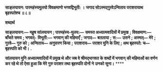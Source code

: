 **साङ्लयायन: पारमहंस्यमुलयो** **विवक्षमाणो भगवद्विभूती: ।** **जगाद सोऽस्मद्गुरवेऽन्विताय** **पराशरायाथ बृहस्पतेश्च ॥ ८॥** 

**शब्दार्थ** 

**साङ्लयायन:—** **महॢष सांलयायन** **; पारमहंस्य-मुलय:—** **समस्त अध्यात्मवादियों में प्रमुख** **; विवक्षमाण:—** **बाँचते समय** **; भगवत्-** **विभूती:—** **भगवान् की महिमाएँ** **; जगाद—** **बतलाया** **; स:—** **उसने** **; अस्मत्—** **मेरे** **; गुरवे—** **गुरु को** **; अन्विताय—** **अनुसरण किया** **;** **पराशराय—** **पराशर मुनि के लिए** **; अथ बृहस्पते: च—** **बृहस्पति को भी।** **.** 

**सांलयायन मुनि अध्यात्मवादियों में प्रमुख थे और जब वे श्रीमद्भागवत के शब्दों में भगवान्** **की महिमाओं का वर्णन कर रहे थे तो ऐसा हुआ कि मेरे गुरु पराशर तथा बृहस्पति दोनों ने** **उनको सुना।** **** 